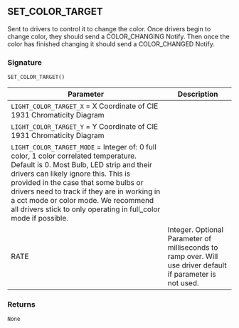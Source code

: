 ## SET\_COLOR\_TARGET

Sent to drivers to control it to change the color. Once drivers begin to change color, they should send a COLOR\_CHANGING Notify. Then once the color has finished changing it should send a COLOR\_CHANGED Notify.


### Signature

`SET_COLOR_TARGET()`


| Parameter | Description |
| --- | --- |
| `LIGHT_COLOR_TARGET_X` = X Coordinate of CIE 1931 Chromaticity Diagram |
| `LIGHT_COLOR_TARGET_Y` = Y Coordinate of CIE 1931 Chromaticity Diagram |
| `LIGHT_COLOR_TARGET_MODE` = Integer of: 0 full color, 1 color correlated temperature. Default is 0.  Most Bulb, LED strip and their drivers can likely ignore this. This is provided in the case that some bulbs or drivers need to track if they are in working in a cct mode or color mode. We recommend all drivers stick to only operating in full\_color mode if possible. |
| RATE | Integer. Optional Parameter of milliseconds to ramp over. Will use driver default if parameter is not used. |


### Returns

`None`



